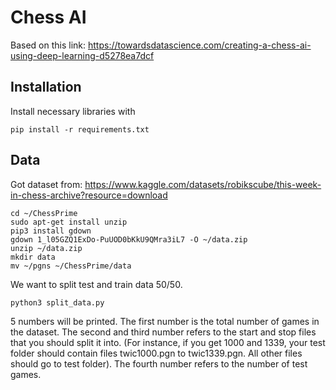 # Chess AI
Based on this link: https://towardsdatascience.com/creating-a-chess-ai-using-deep-learning-d5278ea7dcf

## Installation
Install necessary libraries with 

``` pip install -r requirements.txt ```

## Data
Got dataset from: https://www.kaggle.com/datasets/robikscube/this-week-in-chess-archive?resource=download
``` 
cd ~/ChessPrime
sudo apt-get install unzip
pip3 install gdown
gdown 1_l05GZQ1ExDo-PuUOD0bKkU9QMra3iL7 -O ~/data.zip
unzip ~/data.zip
mkdir data
mv ~/pgns ~/ChessPrime/data
 ```

 We want to split test and train data 50/50.
 ```
 python3 split_data.py
 ```
 5 numbers will be printed. The first number is the total number of games in the dataset. The second and third number refers to the start and stop files that you should split it into. (For instance, if you get 1000 and 1339, your test folder should contain files twic1000.pgn to twic1339.pgn. All other files should go to test folder). The fourth number refers to the number of test games.